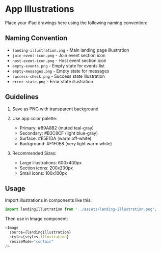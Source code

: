 # App Illustrations

Place your iPad drawings here using the following naming convention:

## Naming Convention
- `landing-illustration.png` - Main landing page illustration
- `join-event-icon.png` - Join event section icon
- `host-event-icon.png` - Host event section icon
- `empty-events.png` - Empty state for events list
- `empty-messages.png` - Empty state for messages
- `success-check.png` - Success state illustration
- `error-state.png` - Error state illustration

## Guidelines
1. Save as PNG with transparent background
2. Use app color palette:
   - Primary: #89A8B2 (muted teal-gray)
   - Secondary: #B3C8CF (light blue-gray)
   - Surface: #E5E1DA (warm off-white)
   - Background: #F1F0E8 (very light warm white)

3. Recommended Sizes:
   - Large illustrations: 600x400px
   - Section icons: 200x200px
   - Small icons: 100x100px

## Usage
Import illustrations in components like this:
```javascript
import landingIllustration from '../assets/landing-illustration.png';
```

Then use in Image component:
```javascript
<Image 
  source={landingIllustration}
  style={styles.illustration}
  resizeMode="contain"
/>
```